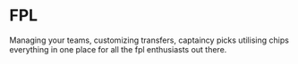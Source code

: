 # FPL
Managing your teams, customizing transfers, captaincy picks utilising chips everything in one place for all the fpl enthusiasts out there.
